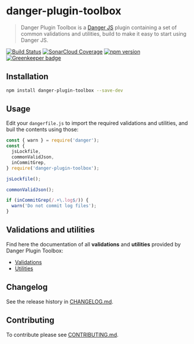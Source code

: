 # danger-plugin-toolbox

> Danger Plugin Toolbox is a [Danger JS](https://danger.systems/js/) plugin containing a set of common validations and utilities, build to make it easy to start using Danger JS.

[![Build Status](https://travis-ci.org/sogame/danger-plugin-toolbox.svg?branch=master)](https://travis-ci.org/sogame/danger-plugin-toolbox)
[![SonarCloud Coverage](https://sonarcloud.io/api/project_badges/measure?project=sogame:danger-plugin-toolbox&metric=coverage)](https://sonarcloud.io/component_measures?id=sogame%3Adanger-plugin-toolbox&metric=coverage)
[![npm version](https://badge.fury.io/js/danger-plugin-toolbox.svg)](https://badge.fury.io/js/danger-plugin-toolbox)
[![Greenkeeper badge](https://badges.greenkeeper.io/sogame/danger-plugin-toolbox.svg)](https://greenkeeper.io/)

## Installation

```sh
npm install danger-plugin-toolbox --save-dev
```

## Usage

Edit your `dangerfile.js` to import the required validations and utilities, and buil the contents using those:

```js
const { warn } = require('danger');
const {
  jsLockfile,
  commonValidJson,
  inCommitGrep,
} require('danger-plugin-toolbox');

jsLockfile();

commonValidJson();

if (inCommitGrep(/.+\.log$/)) {
  warn('Do not commit log files');
}
```

## Validations and utilities

Find here the documentation of all **validations** and **utilities** provided by Danger Plugin Toolbox:

- [Validations](docs/validations.md)
- [Utilities](docs/utilities.md)

## Changelog

See the release history in [CHANGELOG.md](CHANGELOG.md).

## Contributing

To contribute please see [CONTRIBUTING.md](CONTRIBUTING.md).
